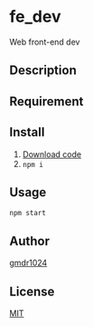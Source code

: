 # fe_dev
Web front-end dev

## Description

## Requirement

## Install
1. [Download code](https://github.com/gmdr1024/fe_dev/archive/main.zip)
2. `npm i`

## Usage
`npm start`

## Author
[gmdr1024](https://github.com/gmdr1024)

## License
[MIT](https://github.com/gmdr1024/fe_dev/blob/main/LICENSE) 
